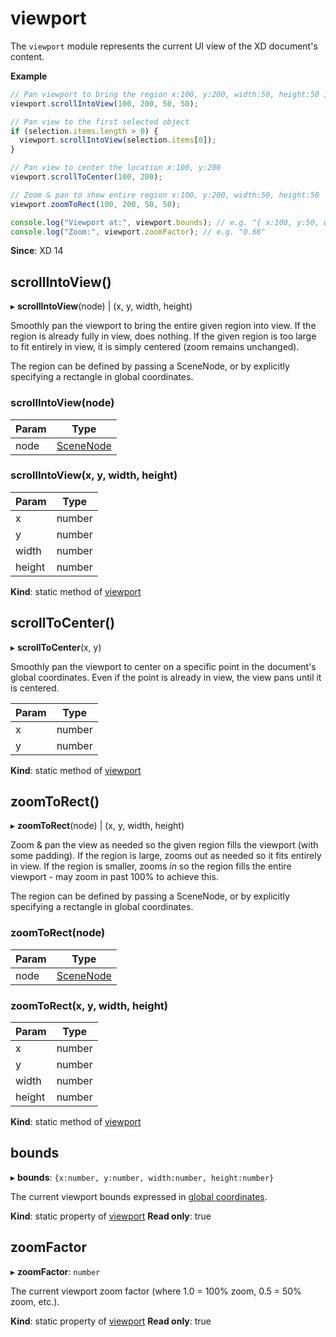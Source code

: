 # viewport

The `viewport` module represents the current UI view of the XD document's content.

**Example**

```js
// Pan viewport to bring the region x:100, y:200, width:50, height:50 into view
viewport.scrollIntoView(100, 200, 50, 50);

// Pan view to the first selected object
if (selection.items.length > 0) {
  viewport.scrollIntoView(selection.items[0]);
}

// Pan view to center the location x:100, y:200
viewport.scrollToCenter(100, 200);

// Zoom & pan to show entire region x:100, y:200, width:50, height:50
viewport.zoomToRect(100, 200, 50, 50);

console.log("Viewport at:", viewport.bounds); // e.g. "{ x:100, y:50, width:1400, height:900 }"
console.log("Zoom:", viewport.zoomFactor); // e.g. "0.66"
```

**Since**: XD 14

## scrollIntoView()

▸ **scrollIntoView**(node) | (x, y, width, height)

Smoothly pan the viewport to bring the entire given region into view. If the region is already fully in view, does
nothing. If the given region is too large to fit entirely in view, it is simply centered (zoom remains unchanged).

The region can be defined by passing a SceneNode, or by explicitly specifying a rectangle in global coordinates.

### scrollIntoView(node)

| Param | Type       |
| ----- | ---------- |
| node  | [SceneNode](/develop/reference/SceneNode) |

### scrollIntoView(x, y, width, height)

| Param  | Type   |
| ------ | ------ |
| x      | number |
| y      | number |
| width  | number |
| height | number |

**Kind**: static method of [viewport](#viewport)

## scrollToCenter()

▸ **scrollToCenter**(x, y)

Smoothly pan the viewport to center on a specific point in the document's global coordinates. Even if the point is
already in view, the view pans until it is centered.

| Param | Type   |
| ----- | ------ |
| x     | number |
| y     | number |

**Kind**: static method of [viewport](#viewport)

## zoomToRect()

▸ **zoomToRect**(node) | (x, y, width, height)

Zoom & pan the view as needed so the given region fills the viewport (with some padding). If the region is large, zooms
out as needed so it fits entirely in view. If the region is smaller, zooms _in_ so the region fills the entire viewport -
may zoom in past 100% to achieve this.

The region can be defined by passing a SceneNode, or by explicitly specifying a rectangle in global coordinates.

### zoomToRect(node)

| Param | Type       |
| ----- | ---------- |
| node  | [SceneNode](/develop/reference/SceneNode) |

### zoomToRect(x, y, width, height)

| Param  | Type   |
| ------ | ------ |
| x      | number |
| y      | number |
| width  | number |
| height | number |

**Kind**: static method of [viewport](#viewport)

## bounds

▸ **bounds**: `{x:number, y:number, width:number, height:number}`

The current viewport bounds expressed in [global coordinates](/develop/plugin-development/xd-concepts/coordinate-spaces-and-units/).

**Kind**: static property of [viewport](#viewport)
**Read only**: true

## zoomFactor

▸ **zoomFactor**: `number`

The current viewport zoom factor (where 1.0 = 100% zoom, 0.5 = 50% zoom, etc.).

**Kind**: static property of [viewport](#viewport)
**Read only**: true
